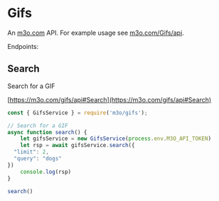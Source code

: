 # Gifs

An [m3o.com](https://m3o.com) API. For example usage see [m3o.com/Gifs/api](https://m3o.com/Gifs/api).

Endpoints:

## Search

Search for a GIF


[https://m3o.com/gifs/api#Search](https://m3o.com/gifs/api#Search)

```js
const { GifsService } = require('m3o/gifs');

// Search for a GIF
async function search() {
	let gifsService = new GifsService(process.env.M3O_API_TOKEN)
	let rsp = await gifsService.search({
  "limit": 2,
  "query": "dogs"
})
	console.log(rsp)
}

search()
```
